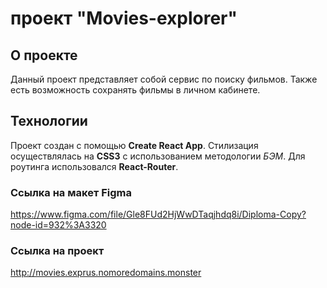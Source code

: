 # проект "Movies-explorer"

## О проекте

Данный проект представляет собой сервис по поиску фильмов. Также есть возможность сохранять фильмы в личном кабинете.

## Технологии

Проект создан с помощью **Create React App**. Стилизация осуществлялась на **CSS3** с использованием методологии _БЭМ_. Для роутинга использовался **React-Router**.

### Ссылка на макет Figma

<https://www.figma.com/file/Gle8FUd2HjWwDTaqjhdq8i/Diploma-Copy?node-id=932%3A3320>

### Ссылка на проект

<http://movies.exprus.nomoredomains.monster>
